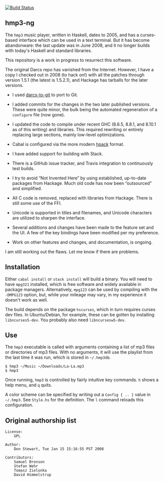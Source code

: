 [![Build Status](https://travis-ci.com/galenhuntington/hmp3-ng.svg?branch=master)](https://travis-ci.com/galenhuntington/hmp3-ng)

##  hmp3-ng

The `hmp3` music player, written in Haskell, dates to 2005, and
has a curses-based interface which can be used in a text terminal.
But it has become abandonware: the last update was in June 2008,
and it no longer builds with today's Haskell and standard libraries.

This repository is a work in progress to resurrect this software.

The original Darcs repo has vanished from the Internet.  However, I
have a copy I checked out in 2008 (to hack on!) with all the patches
through version 1.5.1 (the latest is 1.5.2.1), and Hackage has tarballs
for the later versions.

*  I used [darcs-to-git](https://github.com/purcell/darcs-to-git)
to port to Git.

*  I added commits for the changes in the two later published versions.
These were quite minor, the bulk being the automated regeneration of a
`configure` file (now gone).

*  I updated the code to compile under recent GHC (8.6.5, 8.8.1, and
8.10.1 as of this writing) and libraries.  This required rewriting
or entirely replacing large sections, mainly low-level optimizations.

*  Cabal is configured via the more modern
[hpack](https://github.com/sol/hpack) format.

*  I have added support for building with Stack.

*  There is a GitHub issue tracker, and Travis integration to
continuously test builds.

*  I try to avoid “Not Invented Here” by using established,
up-to-date packages from Hackage.  Much old code has now been
“outsourced” and simplified.

*  All C code is removed, replaced with libraries from Hackage.
There is still some use of the FFI.

*  Unicode is supported in titles and filenames, and Unicode characters
are utilized to sharpen the interface.

*  Several additions and changes have been made to the feature set
and the UI.  A few of the key bindings have been modified per my
preference.

*  Work on other features and changes, and documentation, is ongoing.

I am still working out the flaws.  Let me know if there are problems.


##  Installation

Either `cabal install` or `stack install` will build a binary.
You will need to have `mpg321` installed, which is free software
and widely available in package managers.  Alternatively, `mpg123`
can be used by compiling with the `-DMPG123` option, but, while your
mileage may vary, in my experience it doesn't work as well.

The build depends on the package `hscurses`, which in turn requires
curses dev files.  In Ubuntu/Debian, for example, these can be
gotten by installing `libncurses5-dev`.  You probably also need
`libncursesw5-dev`.


##  Use

The `hmp3` executable is called with arguments containing a list of mp3
files or directories of mp3 files.  With no arguments, it will use the
playlist from the last time it was run, which is stored in `~/.hmp3db`.

```
$ hmp3 ~/Music ~/Downloads/La-La.mp3
$ hmp3
```

Once running, `hmp3` is controlled by fairly intuitive key commands.
`h` shows a help menu, and `q` quits.

A color scheme can be specified by writing out a `Config { .. }`
value in `~/.hmp3`.  See `Style.hs` for the definition.  The `l`
command reloads this configuration.


##  Original authorship list

```
License:
    GPL

Author:
    Don Stewart, Tue Jan 15 15:16:55 PST 2008

Contributors:
    Samuel Bronson
    Stefan Wehr
    Tomasz Zielonka
    David Himmelstrup
```

